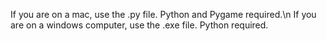 If you are on a mac, use the .py file. Python and Pygame required.\n
If you are on a windows computer, use the .exe file. Python required.
